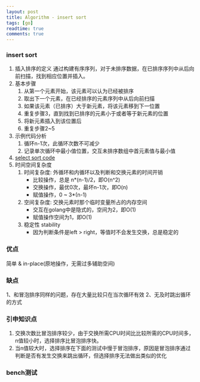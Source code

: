 ```yaml
---
layout: post
title: Algorithm - insert sort
tags: [go]
readtime: true
comments: true
---
```


### insert sort
1. 插入排序的定义 通过构建有序序列，对于未排序数据，在已排序序列中从后向前扫描，找到相应位置并插入。
2. 基本步骤
    1. 从第一个元素开始，该元素可以认为已经被排序
    2. 取出下一个元素，在已经排序的元素序列中从后向前扫描
    3. 如果该元素（已排序）大于新元素，将该元素移到下一位置
    4. 重复步骤3，直到找到已排序的元素小于或者等于新元素的位置
    5. 将新元素插入到该位置后
    6. 重复步骤2~5
2. 示例代码分析
    1. 循环n-1次，此循环次数不可减少
    2. 记录单次循环中最小值位置，交互未排序数组中首元素值与最小值
3. [select sort code](../algorithm/sort/select.go)
4. 时间空间复杂度
    1. 时间复杂度: 外循环和内循环以及判断和交换元素的时间开销
        * 比较操作，总是 n*(n-1)/2，即O(n^2)
        * 交换操作，最优0次，最坏n-1次，即O(n)
        * 赋值操作，0 ~ 3*(n-1)
    2. 空间复杂度: 交换元素时那个临时变量所占的内存空间
        * 交互在golang中是隐式的，空间为2，即O(1)
        * 赋值操作空间为1，即O(1)
    3. 稳定性 stability
        * 因为判断条件是left > right，等值时不会发生交换，总是稳定的    

### 优点
简单 & in-place(原地操作，无需过多辅助空间)

### 缺点
1、和冒泡排序同样的问题，存在大量比较只在当次循环有效
2、无及时跳出循环的方式

### 引申知识点
1. 交换次数比冒泡排序较少，由于交换所需CPU时间比比较所需的CPU时间多，n值较小时，选择排序比冒泡排序快。
2. 当n值较大时，选择排序在下面的测试中慢于冒泡排序，原因是冒泡排序通过判断是否有发生交换来跳出循环，但选择排序无法做出类似的优化

### bench测试
